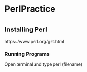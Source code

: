 <h1>PerlPractice<h1>
  
<h2>Installing Perl</h2>
https://www.perl.org/get.html

<h3>Running Programs</h3>
Open terminal and type perl (filename)
